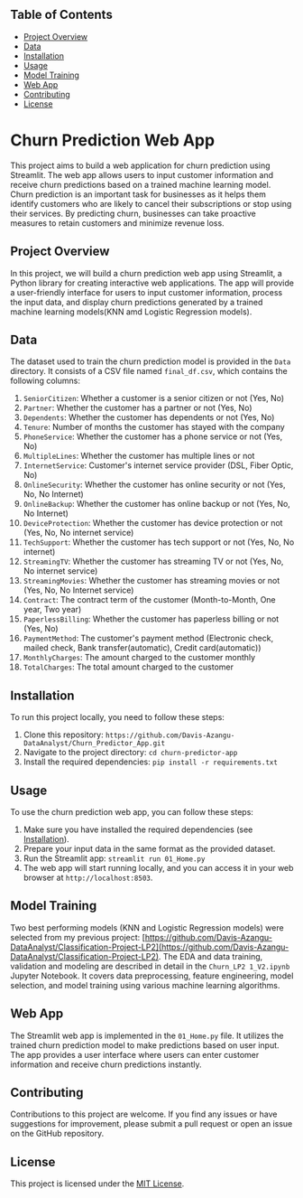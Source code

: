 
## Table of Contents

- [Project Overview](#project-overview)
- [Data](#data)
- [Installation](#installation)
- [Usage](#usage)
- [Model Training](#model-training)
- [Web App](#web-app)
- [Contributing](#contributing)
- [License](#license)

# Churn Prediction Web App

This project aims to build a web application for churn prediction using Streamlit. The web app allows users to input customer information and receive churn predictions based on a trained machine learning model. Churn prediction is an important task for businesses as it helps them identify customers who are likely to cancel their subscriptions or stop using their services. By predicting churn, businesses can take proactive measures to retain customers and minimize revenue loss.

## Project Overview

In this project, we will build a churn prediction web app using Streamlit, a Python library for creating interactive web applications. The app will provide a user-friendly interface for users to input customer information, process the input data, and display churn predictions generated by a trained machine learning models(KNN amd Logistic Regression models).

## Data

The dataset used to train the churn prediction model is provided in the `Data` directory. It consists of a CSV file named `final_df.csv`, which contains the following columns:

1. `SeniorCitizen`: Whether a customer is a senior citizen or not (Yes, No)
2. `Partner`: Whether the customer has a partner or not (Yes, No)
3. `Dependents`: Whether the customer has dependents or not (Yes, No)
4. `Tenure`: Number of months the customer has stayed with the company
5. `PhoneService`: Whether the customer has a phone service or not (Yes, No)
6. `MultipleLines`: Whether the customer has multiple lines or not
7. `InternetService`: Customer's internet service provider (DSL, Fiber Optic, No)
8. `OnlineSecurity`: Whether the customer has online security or not (Yes, No, No Internet)
9. `OnlineBackup`: Whether the customer has online backup or not (Yes, No, No Internet)
10. `DeviceProtection`: Whether the customer has device protection or not (Yes, No, No internet service)
11. `TechSupport`: Whether the customer has tech support or not (Yes, No, No internet)
12. `StreamingTV`: Whether the customer has streaming TV or not (Yes, No, No internet service)
13. `StreamingMovies`: Whether the customer has streaming movies or not (Yes, No, No Internet service)
14. `Contract`: The contract term of the customer (Month-to-Month, One year, Two year)
15. `PaperlessBilling`: Whether the customer has paperless billing or not (Yes, No)
16. `PaymentMethod`: The customer's payment method (Electronic check, mailed check, Bank transfer(automatic), Credit card(automatic))
17. `MonthlyCharges`: The amount charged to the customer monthly
18. `TotalCharges`: The total amount charged to the customer

## Installation

To run this project locally, you need to follow these steps:

1. Clone this repository: `https://github.com/Davis-Azangu-DataAnalyst/Churn_Predictor_App.git`
2. Navigate to the project directory: `cd churn-predictor-app`
3. Install the required dependencies: `pip install -r requirements.txt`

## Usage

To use the churn prediction web app, you can follow these steps:

1. Make sure you have installed the required dependencies (see [Installation](#installation)).
2. Prepare your input data in the same format as the provided dataset.
3. Run the Streamlit app: `streamlit run 01_Home.py`
4. The web app will start running locally, and you can access it in your web browser at `http://localhost:8503`.

## Model Training

Two best performing models (KNN and Logistic Regression models) were selected from my previous project: [https://github.com/Davis-Azangu-DataAnalyst/Classification-Project-LP2](https://github.com/Davis-Azangu-DataAnalyst/Classification-Project-LP2). The EDA and data training, validation and modeling are  described in detail in the `Churn_LP2 1_V2.ipynb` Jupyter Notebook. It covers data preprocessing, feature engineering, model selection, and model training using various machine learning algorithms.

## Web App

The Streamlit web app is implemented in the `01_Home.py` file. It utilizes the trained churn prediction model to make predictions based on user input. The app provides a user interface where users can enter customer information and receive churn predictions instantly.

## Contributing

Contributions to this project are welcome. If you find any issues or have suggestions for improvement, please submit a pull request or open an issue on the GitHub repository.

## License

This project is licensed under the [MIT License](LICENSE).